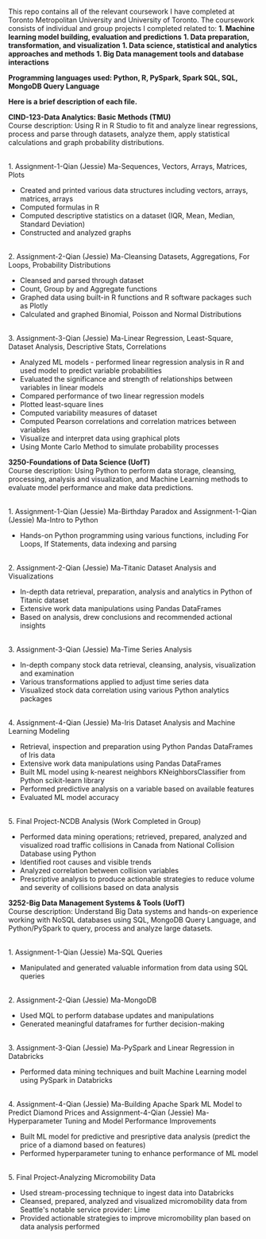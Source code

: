 This repo contains all of the relevant coursework I have completed at Toronto Metropolitan University and University of Toronto. The coursework consists of individual and group projects I completed related to:
**1. Machine learning model building, evaluation and predictions**
**1. Data preparation, transformation, and visualization**
**1. Data science, statistical and analytics approaches and methods**
**1. Big Data management tools and database interactions**

**Programming languages used: Python, R, PySpark, Spark SQL, SQL, MongoDB Query Language**

**Here is a brief description of each file.**

**CIND-123-Data Analytics: Basic Methods (TMU)**
</br>Course description: Using R in R Studio to fit and analyze linear regressions, process and parse through datasets, analyze them, apply statistical calculations and graph probability distributions. 

</br>1. Assignment-1-Qian (Jessie) Ma-Sequences, Vectors, Arrays, Matrices, Plots
   - Created and printed various data structures including vectors, arrays, matrices, arrays
   - Computed formulas in R
   - Computed descriptive statistics on a dataset (IQR, Mean, Median, Standard Deviation)
   - Constructed and analyzed graphs

</br>2. Assignment-2-Qian (Jessie) Ma-Cleansing Datasets, Aggregations, For Loops, Probability Distributions
   - Cleansed and parsed through dataset
   - Count, Group by and Aggregate functions
   - Graphed data using built-in R functions and R software packages such as Plotly
   - Calculated and graphed Binomial, Poisson and Normal Distributions

</br>3. Assignment-3-Qian (Jessie) Ma-Linear Regression, Least-Square, Dataset Analysis, Descriptive Stats, Correlations
   - Analyzed ML models - performed linear regression analysis in R and used model to predict variable probabilities
   - Evaluated the significance and strength of relationships between variables in linear models
   - Compared performance of two linear regression models
   - Plotted least-square lines
   - Computed variability measures of dataset
   - Computed Pearson correlations and correlation matrices between variables
   - Visualize and interpret data using graphical plots
   - Using Monte Carlo Method to simulate probability processes

**3250-Foundations of Data Science (UofT)**
</br>Course description: Using Python to perform data storage, cleansing, processing, analysis and visualization, and Machine Learning methods to evaluate model performance and make data predictions.

</br>1. Assignment-1-Qian (Jessie) Ma-Birthday Paradox and Assignment-1-Qian (Jessie) Ma-Intro to Python
   - Hands-on Python programming using various functions, including For Loops, If Statements, data indexing and parsing

</br>2. Assignment-2-Qian (Jessie) Ma-Titanic Dataset Analysis and Visualizations
   - In-depth data retrieval, preparation, analysis and analytics in Python of Titanic dataset
   - Extensive work data manipulations using Pandas DataFrames
   - Based on analysis, drew conclusions and recommended actional insights

</br>3. Assignment-3-Qian (Jessie) Ma-Time Series Analysis
   - In-depth company stock data retrieval, cleansing, analysis, visualization and examination
   - Various transformations applied to adjust time series data
   - Visualized stock data correlation using various Python analytics packages

</br>4. Assignment-4-Qian (Jessie) Ma-Iris Dataset Analysis and Machine Learning Modeling
   - Retrieval, inspection and preparation using Python Pandas DataFrames of Iris data
   - Extensive work data manipulations using Pandas DataFrames
   - Built ML model using k-nearest neighbors KNeighborsClassifier from Python scikit-learn library
   - Performed predictive analysis on a variable based on available features
   - Evaluated ML model accuracy

</br>5. Final Project-NCDB Analysis (Work Completed in Group)
   - Performed data mining operations; retrieved, prepared, analyzed and visualized road traffic collisions in Canada from National Collision Database using Python
   - Identified root causes and visible trends
   - Analyzed correlation between collision variables
   - Prescriptive analysis to produce actionable strategies to reduce volume and severity of collisions based on data analysis

**3252-Big Data Management Systems & Tools (UofT)**
</br>Course description: Understand Big Data systems and hands-on experience working with NoSQL databases using SQL, MongoDB Query Language, and Python/PySpark to query, process and analyze large datasets.

</br>1. Assignment-1-Qian (Jessie) Ma-SQL Queries
   - Manipulated and generated valuable information from data using SQL queries

</br>2. Assignment-2-Qian (Jessie) Ma-MongoDB
   - Used MQL to perform database updates and manipulations
   - Generated meaningful dataframes for further decision-making

</br>3. Assignment-3-Qian (Jessie) Ma-PySpark and Linear Regression in Databricks
   - Performed data mining techniques and built Machine Learning model using PySpark in Databricks

</br>4. Assignment-4-Qian (Jessie) Ma-Building Apache Spark ML Model to Predict Diamond Prices and Assignment-4-Qian (Jessie) Ma-Hyperparameter Tuning and Model Performance Improvements
   - Built ML model for predictive and presriptive data analysis (predict the price of a diamond based on features)
   - Performed hyperparameter tuning to enhance performance of ML model

</br>5. Final Project-Analyzing Micromobility Data
   - Used stream-processing technique to ingest data into Databricks
   - Cleansed, prepared, analyzed and visualized micromobility data from Seattle's notable service provider: Lime
   - Provided actionable strategies to improve micromobility plan based on data analysis performed
